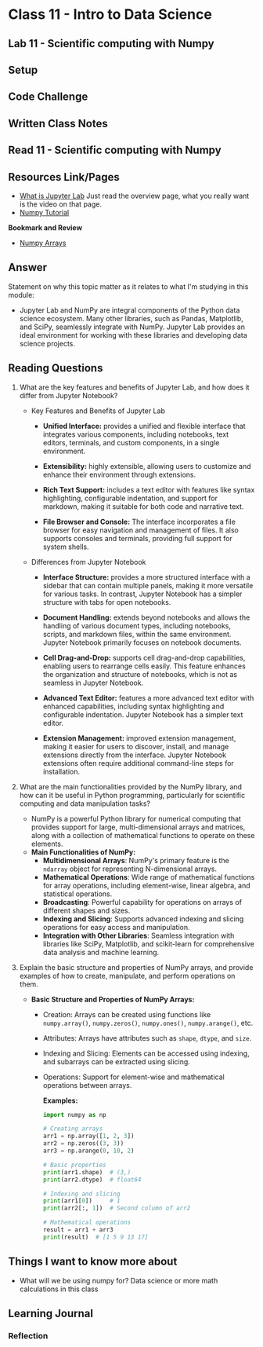# Class 11 - Intro to Data Science

## Lab 11 - Scientific computing with Numpy

## Setup


## Code Challenge


## Written Class Notes


## Read 11 - Scientific computing with Numpy

## Resources Link/Pages


- [What is Jupyter Lab](https://jupyterlab.readthedocs.io/en/stable/getting_started/overview.html) Just read the overview page, what you really want is the video on that page.
- [Numpy Tutorial](https://www.dataquest.io/blog/numpy-tutorial-python/)


**Bookmark and Review**


- [Numpy Arrays](https://www.tutorialspoint.com/numpy/index.htm)


## Answer

Statement on why this topic matter as it relates to what I'm studying in this module:

- Jupyter Lab and NumPy are integral components of the Python data science ecosystem. Many other libraries, such as Pandas, Matplotlib, and SciPy, seamlessly integrate with NumPy. Jupyter Lab provides an ideal environment for working with these libraries and developing data science projects.

## Reading Questions

1. What are the key features and benefits of Jupyter Lab, and how does it differ from Jupyter Notebook?
    - Key Features and Benefits of Jupyter Lab
        - **Unified Interface:** provides a unified and flexible interface that integrates various components, including notebooks, text editors, terminals, and custom components, in a single environment.

        - **Extensibility:** highly extensible, allowing users to customize and enhance their environment through extensions.

        - **Rich Text Support:** includes a text editor with features like syntax highlighting, configurable indentation, and support for markdown, making it suitable for both code and narrative text.

        - **File Browser and Console:** The interface incorporates a file browser for easy navigation and management of files. It also supports consoles and terminals, providing full support for system shells.

    - Differences from Jupyter Notebook

        - **Interface Structure:**  provides a more structured interface with a sidebar that can contain multiple panels, making it more versatile for various tasks. In contrast, Jupyter Notebook has a simpler structure with tabs for open notebooks.

        - **Document Handling:**  extends beyond notebooks and allows the handling of various document types, including notebooks, scripts, and markdown files, within the same environment. Jupyter Notebook primarily focuses on notebook documents.

        - **Cell Drag-and-Drop:**  supports cell drag-and-drop capabilities, enabling users to rearrange cells easily. This feature enhances the organization and structure of notebooks, which is not as seamless in Jupyter Notebook.

        - **Advanced Text Editor:**  features a more advanced text editor with enhanced capabilities, including syntax highlighting and configurable indentation. Jupyter Notebook has a simpler text editor.

        - **Extension Management:**  improved extension management, making it easier for users to discover, install, and manage extensions directly from the interface. Jupyter Notebook extensions often require additional command-line steps for installation.


2. What are the main functionalities provided by the NumPy library, and how can it be useful in Python programming, particularly for scientific computing and data manipulation tasks?

    - NumPy is a powerful Python library for numerical computing that provides support for large, multi-dimensional arrays and matrices, along with a collection of mathematical functions to operate on these elements.
    - **Main Functionalities of NumPy:**
        - **Multidimensional Arrays**: NumPy's primary feature is the `ndarray` object for representing N-dimensional arrays.
        - **Mathematical Operations**: Wide range of mathematical functions for array operations, including element-wise, linear algebra, and statistical operations.
        - **Broadcasting**: Powerful capability for operations on arrays of different shapes and sizes.
        - **Indexing and Slicing**: Supports advanced indexing and slicing operations for easy access and manipulation.
        - **Integration with Other Libraries**: Seamless integration with libraries like SciPy, Matplotlib, and scikit-learn for comprehensive data analysis and machine learning.


3. Explain the basic structure and properties of NumPy arrays, and provide examples of how to create, manipulate, and perform operations on them.
    - **Basic Structure and Properties of NumPy Arrays:**
      - Creation: Arrays can be created using functions like `numpy.array()`, `numpy.zeros()`, `numpy.ones()`, `numpy.arange()`, etc.
      - Attributes: Arrays have attributes such as `shape`, `dtype`, and `size`.
      - Indexing and Slicing: Elements can be accessed using indexing, and subarrays can be extracted using slicing.
      - Operations: Support for element-wise and mathematical operations between arrays.

        **Examples:**
        ```python
        import numpy as np

        # Creating arrays
        arr1 = np.array([1, 2, 3])
        arr2 = np.zeros((3, 3))
        arr3 = np.arange(0, 10, 2)

        # Basic properties
        print(arr1.shape)  # (3,)
        print(arr2.dtype)  # float64

        # Indexing and slicing
        print(arr1[0])     # 1
        print(arr2[:, 1])  # Second column of arr2

        # Mathematical operations
        result = arr1 + arr3
        print(result)  # [1 5 9 13 17]
        ```

## Things I want to know more about

- What will we be using numpy for? Data science or more math calculations in this class

## Learning Journal

### Reflection

